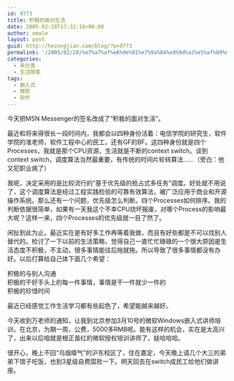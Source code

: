 ```yaml
---
id: 9773
title: 积极的面对生活
date: 2005-02-28T17:32:18+00:00
author: omale
layout: post
guid: http://hezongjian.com/blog/?p=9773
permalink: '/2005/02/28/%e7%a7%af%e6%9e%81%e7%9a%84%e9%9d%a2%e5%af%b9%e7%94%9f%e6%b4%bb-2/'
categories:
  - 未分类
  - 生活随笔
tags:
  - 嵌入式
  - 微软
  - 软件
---
```

今天把MSN&nbsp;Messenger的签名改成了“积极的面对生活”。

最近和将来得很长一段时间内，我都会以四种身份活着：电信学院的研究生，软件学院的准老师，软件工程中心的民工，还有GF的BF。这四种身份就是四个Processes，我就是那个CPU资源，生活就是不断的context&nbsp;switch。谈到context&nbsp;switch，调度算法当然最重要，有传统的时间片轮转算法……（旁白：他又犯职业病了）

我呢，决定采用的是比较流行的“基于优先级的抢占式多任务”调度。好处就不用说了，这个调度算法是经过工程实践检验的可靠有效算法，被广泛应用于商业和开源操作系统。那么还有一个问题，优先级怎么判断。四个Processes如何排序。我的判断依据很简单，如果有一天我这个不幸CPU烧坏报废，对哪个Process的影响最大呢？这样一来，四个Processes的优先级就一目了然了。

闲扯到此为止。最近实在是有好多工作再等着我做，而且有好些都是不可以找别人替代的。检讨了一下以前的生活策略，觉得自己一直忙忙碌碌的一个很大原因是生活态度不积极，不主动，很多事情能往后拖就拖。所以导致了很多事情都没有办好。以后打算给自己体下面几个希望：

积极的与别人沟通  
积极的干好手头上的每一件事情，事情是干一件就少一件的  
积极的珍惜时间

最近已经感觉工作生活学习都有些起色了，希望能越来越好。

今天收到万老师的通知，让我到北京参加3月10号的微软Windows嵌入式讲师培训，在北京，为期一周，公费，5000多RMB呢。能有这样的机会，实在是太高兴了，出来以后咱就是根正苗红的微软授权培训讲师了，娃哈哈哈。

很开心，晚上不回“乌烟瘴气”的沪东校区了，住在嘉定，今天晚上请几个大三的弟弟下馆子吃饭，也到3星级自费腐败一下。明天回去在switch成民工给他们做讲座。
